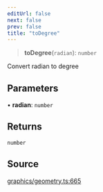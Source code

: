 ```yaml
---
editUrl: false
next: false
prev: false
title: "toDegree"
---
```


> **toDegree**(`radian`): `number`

Convert radian to degree

## Parameters

• **radian**: `number`

## Returns

`number`

## Source

[graphics/geometry.ts:665](https://github.com/dgmjs/dgmjs/blob/main/packages/core/src/graphics/geometry.ts#L665)
